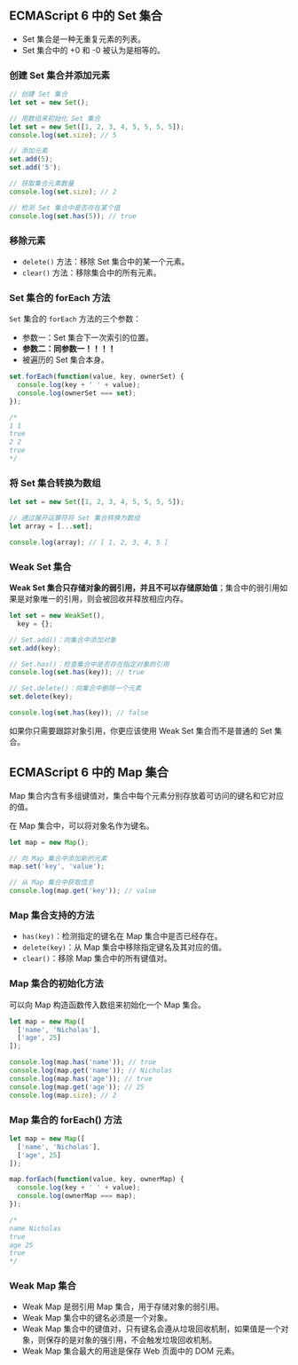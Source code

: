 ## ECMAScript 6 中的 Set 集合

* Set 集合是一种无重复元素的列表。
* Set 集合中的 +0 和 -0 被认为是相等的。

### 创建 Set 集合并添加元素

```js
// 创建 Set 集合
let set = new Set();

// 用数组来初始化 Set 集合
let set = new Set([1, 2, 3, 4, 5, 5, 5, 5]);
console.log(set.size); // 5

// 添加元素
set.add(5);
set.add('5');

// 获取集合元素数量
console.log(set.size); // 2

// 检测 Set 集合中是否存在某个值
console.log(set.has(5)); // true
```

### 移除元素

* `delete()` 方法：移除 Set 集合中的某一个元素。
* `clear()` 方法：移除集合中的所有元素。


### Set 集合的 forEach 方法

`Set` 集合的 `forEach` 方法的三个参数：
* 参数一：Set 集合下一次索引的位置。
* **参数二：同参数一！！！！**
* 被遍历的 Set 集合本身。

```javascript
set.forEach(function(value, key, ownerSet) {
  console.log(key + ' ' + value);
  console.log(ownerSet === set);
});

/*
1 1
true
2 2
true
*/
```

### 将 Set 集合转换为数组

```js
let set = new Set([1, 2, 3, 4, 5, 5, 5, 5]);

// 通过展开运算符将 Set 集合转换为数组
let array = [...set];

console.log(array); // [ 1, 2, 3, 4, 5 ]
```


### Weak Set 集合

**Weak Set 集合只存储对象的弱引用，并且不可以存储原始值**；集合中的弱引用如果是对象唯一的引用，则会被回收并释放相应内存。

```js
let set = new WeakSet(),
  key = {};

// Set.add()：向集合中添加对象
set.add(key);

// Set.has()：检查集合中是否存在指定对象的引用
console.log(set.has(key)); // true

// Set.delete()：向集合中删除一个元素
set.delete(key);

console.log(set.has(key)); // false
```

如果你只需要跟踪对象引用，你更应该使用 Weak Set 集合而不是普通的 Set 集合。


## ECMAScript 6 中的 Map 集合

Map 集合内含有多组键值对，集合中每个元素分别存放着可访问的键名和它对应的值。

在 Map 集合中，可以将对象名作为键名。

```js
let map = new Map();

// 向 Map 集合中添加新的元素
map.set('key', 'value');

// 从 Map 集合中获取信息
console.log(map.get('key')); // value
```

### Map 集合支持的方法

* `has(key)`：检测指定的键名在 Map 集合中是否已经存在。
* `delete(key)`：从 Map 集合中移除指定键名及其对应的值。
* `clear()`：移除 Map 集合中的所有键值对。


### Map 集合的初始化方法

可以向 Map 构造函数传入数组来初始化一个 Map 集合。

```js
let map = new Map([
  ['name', 'Nicholas'],
  ['age', 25]
]);

console.log(map.has('name')); // true
console.log(map.get('name')); // Nicholas
console.log(map.has('age')); // true
console.log(map.get('age')); // 25
console.log(map.size); // 2
```

### Map 集合的 forEach() 方法

```js
let map = new Map([
  ['name', 'Nicholas'],
  ['age', 25]
]);

map.forEach(function(value, key, ownerMap) {
  console.log(key + ' ' + value);
  console.log(ownerMap === map);
});

/* 
name Nicholas
true
age 25
true
*/
```

### Weak Map 集合

* Weak Map 是弱引用 Map 集合，用于存储对象的弱引用。
* Weak Map 集合中的键名必须是一个对象。
* Weak Map 集合中的键值对，只有键名会遵从垃圾回收机制，如果值是一个对象，则保存的是对象的强引用，不会触发垃圾回收机制。
* Weak Map 集合最大的用途是保存 Web 页面中的 DOM 元素。




